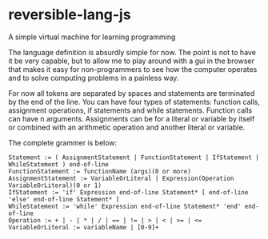 reversible-lang-js
==============

A simple virtual machine for learning programming

The language definition is absurdly simple for now. The point is not
to have it be very capable, but to allow me to play around with a gui
in the browser that makes it easy for non-programmers to see how the
computer operates and to solve computing problems in a painless way.

For now all tokens are separated by spaces and statements are terminated
by the end of the line. You can have four types of statements: function
calls, assignment operations, if statements and while statements. Function calls can have n arguments.
Assignments can be for a literal or variable by itself or combined with
an arithmetic operation and another literal or variable.

The complete grammer is below:

```
Statement := ( AssignmentStatement | FunctionStatement | IfStatement | WhileStatement ) end-of-line
FunctionStatement := functionName (args)(0 or more)
AssignmentStatement := VariableOrLiteral | Expression(Operation VariableOrLiteral)(0 or 1)
IfStatement := 'if' Expression end-of-line Statement* [ end-of-line 'else' end-of-line Statement* ]
WhileStatement := 'while' Expression end-of-line Statement* 'end' end-of-line
Operation := + | - | * | / | == | != | > | < | >= | <=
VariableOrLiteral := variableName | [0-9]+ 

```

           
